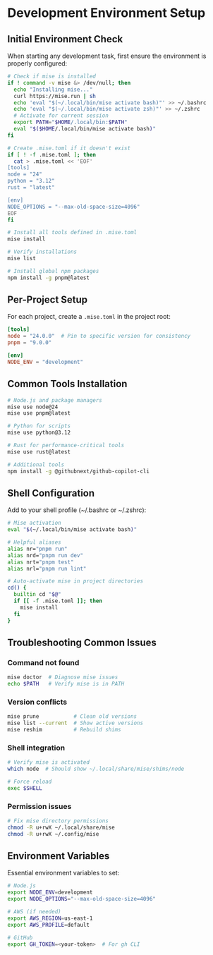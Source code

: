 # Development Environment Setup

## Initial Environment Check

When starting any development task, first ensure the environment is properly configured:

```bash
# Check if mise is installed
if ! command -v mise &> /dev/null; then
  echo "Installing mise..."
  curl https://mise.run | sh
  echo 'eval "$(~/.local/bin/mise activate bash)"' >> ~/.bashrc
  echo 'eval "$(~/.local/bin/mise activate zsh)"' >> ~/.zshrc
  # Activate for current session
  export PATH="$HOME/.local/bin:$PATH"
  eval "$($HOME/.local/bin/mise activate bash)"
fi

# Create .mise.toml if it doesn't exist
if [ ! -f .mise.toml ]; then
  cat > .mise.toml << 'EOF'
[tools]
node = "24"
python = "3.12"
rust = "latest"

[env]
NODE_OPTIONS = "--max-old-space-size=4096"
EOF
fi

# Install all tools defined in .mise.toml
mise install

# Verify installations
mise list

# Install global npm packages
npm install -g pnpm@latest
```

## Per-Project Setup

For each project, create a `.mise.toml` in the project root:

```toml
[tools]
node = "24.0.0"  # Pin to specific version for consistency
pnpm = "9.0.0"

[env]
NODE_ENV = "development"
```

## Common Tools Installation

```bash
# Node.js and package managers
mise use node@24
mise use pnpm@latest

# Python for scripts
mise use python@3.12

# Rust for performance-critical tools
mise use rust@latest

# Additional tools
npm install -g @githubnext/github-copilot-cli
```

## Shell Configuration

Add to your shell profile (~/.bashrc or ~/.zshrc):

```bash
# Mise activation
eval "$(~/.local/bin/mise activate bash)"

# Helpful aliases
alias nr="pnpm run"
alias nrd="pnpm run dev"
alias nrt="pnpm test"
alias nrl="pnpm run lint"

# Auto-activate mise in project directories
cd() {
  builtin cd "$@"
  if [[ -f .mise.toml ]]; then
    mise install
  fi
}
```

## Troubleshooting Common Issues

### Command not found
```bash
mise doctor  # Diagnose mise issues
echo $PATH   # Verify mise is in PATH
```

### Version conflicts
```bash
mise prune           # Clean old versions
mise list --current  # Show active versions
mise reshim          # Rebuild shims
```

### Shell integration
```bash
# Verify mise is activated
which node  # Should show ~/.local/share/mise/shims/node

# Force reload
exec $SHELL
```

### Permission issues
```bash
# Fix mise directory permissions
chmod -R u+rwX ~/.local/share/mise
chmod -R u+rwX ~/.config/mise
```

## Environment Variables

Essential environment variables to set:

```bash
# Node.js
export NODE_ENV=development
export NODE_OPTIONS="--max-old-space-size=4096"

# AWS (if needed)
export AWS_REGION=us-east-1
export AWS_PROFILE=default

# GitHub
export GH_TOKEN=<your-token>  # For gh CLI
```